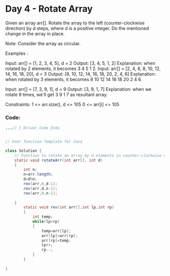 # Day 4 - Rotate Array

Given an array arr[]. Rotate the array to the left (counter-clockwise direction) by d steps, where d is a positive integer. Do the mentioned change in the array in place.

Note: Consider the array as circular.

Examples :


Input: arr[] = [1, 2, 3, 4, 5], d = 2
Output: [3, 4, 5, 1, 2]
Explanation: when rotated by 2 elements, it becomes 3 4 5 1 2.
Input: arr[] = [2, 4, 6, 8, 10, 12, 14, 16, 18, 20], d = 3
Output: [8, 10, 12, 14, 16, 18, 20, 2, 4, 6]
Explanation: when rotated by 3 elements, it becomes 8 10 12 14 16 18 20 2 4 6.

Input: arr[] = [7, 3, 9, 1], d = 9
Output: [3, 9, 1, 7]
Explanation: when we rotate 9 times, we'll get 3 9 1 7 as resultant array.

Constraints:
1 <= arr.size(), d <= 105
0 <= arr[i] <= 105

### Code:
```java
...// } Driver Code Ends


// User function Template for Java

class Solution {
    // Function to rotate an array by d elements in counter-clockwise direction.
    static void rotateArr(int arr[], int d) 
    {
        int n;
        n=arr.length;
        d=d%n;
        rev(arr,0,d-1);
        rev(arr,d,n-1);
        rev(arr,0,n-1);
       
    }
        static void rev(int arr[],int lp,int rp)
        {
            int temp;
            while(lp<rp)
            {
                temp=arr[lp];
                arr[lp]=arr[rp];
                arr[rp]=temp;
                lp++;
                rp--;
            }
        }
    
}
```